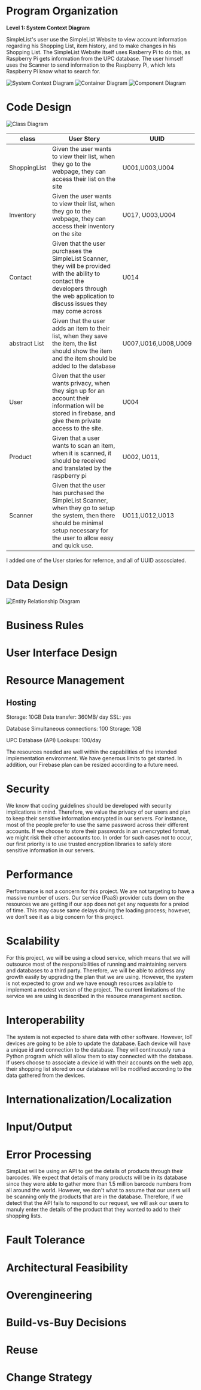 # Program Organization
**Level 1: System Context Diagram**

SimpleList's user use the SimpleList Website to view account information regarding his Shopping List, item history, and to make changes in his Shopping List. The SimpleList Website itself uses Rasberry Pi to do this, as Raspberry Pi gets information from the UPC database. The user himself uses the Scanner to send information to the Raspberry Pi, which lets Raspberry Pi know what to search for.

![System Context Diagram](https://github.com/chasewalker26/COP4331_Project/blob/main/artifacts/images/Level%201_%20System%20Context%20Diagram.png)
![Container Diagram](https://github.com/chasewalker26/COP4331_Project/blob/main/artifacts/images/Level%202_%20Container%20Diagram.png)
![Component Diagram](https://github.com/chasewalker26/COP4331_Project/blob/main/artifacts/images/Level%203%20Component%20Diagram.png)
# Code Design
![Class Diagram](https://github.com/chasewalker26/COP4331_Project/blob/main/artifacts/images/Event%20Storming%20and%20Class%20Diagrams-Class%20Diagrams.png)

|    class      | User Story    |       UUID    |
| ------------- | ------------- | ------------- |
| ShoppingList  | Given the user wants to view their list, when they go to the webpage, they can access their list on the site  | U001,U003,U004      |
| Inventory     | Given the user wants to view their list, when they go to the webpage, they can access their inventory on the site  | U017, U003,U004  |
| Contact       | Given that the user purchases the SimpleList Scanner, they will be provided with the ability to contact the developers through the web application to discuss issues they may come across     |     U014     |
| abstract List |Given that the user adds an item to their list, when they save the item, the list should show the item and the item should be added to the database| U007,U016,U008,U009 |
|  User         | Given that the user wants privacy, when they sign up for an account their information will be stored in firebase, and give them private access to the site. | U004 |
|  Product      |Given that a user wants to scan an item, when it is scanned, it should be received and translated by the raspberry pi |  U002, U011,  |
|  Scanner      |Given that the user has purchased the SimpleList Scanner, when they go to setup the system, then there should be minimal setup necessary for the user to allow easy and quick use.| U011,U012,U013    |

I added one of the User stories for refernce, and all of UUID assosciated. 

# Data Design

![Entity Relationship Diagram](https://github.com/chasewalker26/COP4331_Project/blob/main/artifacts/images/ERD.jpg?raw=true)

# Business Rules

# User Interface Design

# Resource Management

## Hosting
Storage:                  10GB
Data transfer:            360MB/ day
SSL:                      yes

Database
Simultaneous connections:	100
Storage:					        1GB

UPC Database (API)
Lookups:					        100/day

The resources needed are well within the capabilities of the intended implementation environment. We have generous limits to get started. In addition, our Firebase plan can be resized according to a future need.

# Security

We know that coding guidelines should be developed with security implications in mind. Therefore, we value the privacy of our users and plan to keep their sensitive information encrypted in our servers. For instance, most of the people prefer to use the same password across their different accounts. If we choose to store their passwords in an unencrypted format, we might risk their other accounts too. In order for such cases not to occur, our first priority is to use trusted encryption libraries to safely store sensitive information in our servers.

# Performance

Performance is not a concern for this project. We are not targeting to have a massive number of users. Our service (PaaS) provider cuts down on the resources we are getting if our app does not get any requests for a preiod of time. This may cause same delays druing the loading process; however, we don’t see it as a big concern for this project.

# Scalability

For this project, we will be using a cloud service, which means that we will outsource most of the responsibilities of running and maintaining servers and databases to a third party. Therefore, we will be able to address any growth easily by upgrading the plan that we are using. However, the system is not expected to grow and we have enough resources available to implement a modest version of the project. The current limitations of the service we are using is described in the resource management section.

# Interoperability

The system is not expected to share data with other software. However, IoT devices are going to be able to update the database. Each device will have a unique id and connection to the database. They will continuously run a Python program which will allow them to stay connected with the database. If users choose to associate a device id with their accounts on the web app, their shopping list stored on our database will be modified according to the data gathered from the devices.

# Internationalization/Localization

# Input/Output

# Error Processing

SimpList will be using an API to get the details of products through their barcodes. We expect that details of many products will be in its database since they were able to gather more than 1.5 million barcode numbers from all around the world. However, we don't what to assume that our users will be scanning only the products that are in the database. Therefore, if we detect that the API fails to respond to our request, we will ask our users to manuly enter the details of the product that they wanted to add to their shopping lists.

# Fault Tolerance

# Architectural Feasibility

# Overengineering

# Build-vs-Buy Decisions

# Reuse

# Change Strategy
